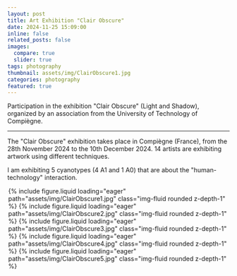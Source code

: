```yaml
---
layout: post
title: Art Exhibition "Clair Obscure"
date: 2024-11-25 15:09:00
inline: false
related_posts: false
images:
  compare: true
  slider: true
tags: photography
thumbnail: assets/img/ClairObscure1.jpg
categories: photography
featured: true
---
```


Participation in the exhibition "Clair Obscure" (Light and Shadow), organized by an association from the University of Technology of Compiègne.

---

The "Clair Obscure" exhibition takes place in Compiègne (France), from the 28th November 2024 to the 10th December 2024. 14 artists are exhibiting artwork using different techniques.

I am exhibiting 5 cyanotypes (4 A1 and 1 A0) that are about the "human-technology" interaction.

<div style="max-width: 500px; margin: auto;">
<swiper-container keyboard="true" navigation="true" pagination="true" pagination-clickable="true" pagination-dynamic-bullets="true" rewind="true">
    <swiper-slide>{% include figure.liquid loading="eager" path="assets/img/ClairObscure1.jpg" class="img-fluid rounded z-depth-1" %}</swiper-slide>
    <swiper-slide>{% include figure.liquid loading="eager" path="assets/img/ClairObscure2.jpg" class="img-fluid rounded z-depth-1" %}</swiper-slide>
    <swiper-slide>{% include figure.liquid loading="eager" path="assets/img/ClairObscure3.jpg" class="img-fluid rounded z-depth-1" %}</swiper-slide>
    <swiper-slide>{% include figure.liquid loading="eager" path="assets/img/ClairObscure4.jpg" class="img-fluid rounded z-depth-1" %}</swiper-slide>
    <swiper-slide>{% include figure.liquid loading="eager" path="assets/img/ClairObscure5.jpg" class="img-fluid rounded z-depth-1" %}</swiper-slide>
</swiper-container>
</div>
